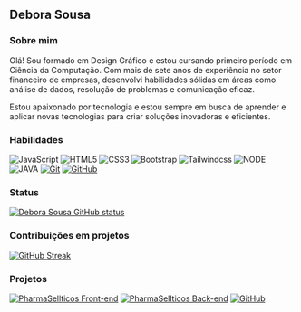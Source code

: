 ## Debora Sousa

### Sobre mim
Olá! 
Sou formado em Design Gráfico e estou cursando primeiro período em Ciência da Computação. Com mais de sete anos de experiência no setor financeiro de empresas, desenvolvi habilidades sólidas em áreas como análise de dados, resolução de problemas e comunicação eficaz.

Estou apaixonado por tecnologia e estou sempre em busca de aprender e aplicar novas tecnologias para criar soluções inovadoras e eficientes.

### Habilidades

![JavaScript](https://img.shields.io/badge/JavaScript-F7DF1E?style=for-the-badge&logo=javascript&logoColor=black)
![HTML5](https://img.shields.io/badge/HTML5-E34F26?style=for-the-badge&logo=html5&logoColor=white)
![CSS3](https://img.shields.io/badge/CSS3-1572B6?style=for-the-badge&logo=css3&logoColor=white)
![Bootstrap](https://img.shields.io/badge/bootstrap-553C7B?style=for-the-badge&logo=bootstrap&logoColor=FFF)
![Tailwindcss](https://img.shields.io/badge/Tailwindcss-07b4d4?style=for-the-badge&logo=tailwindcss&logoColor=white)
![NODE](https://img.shields.io/badge/NODE-4d9641?style=for-the-badge&logo=node&logoColor=white)
![JAVA](https://img.shields.io/badge/JAVA-0E85C1?style=for-the-badge&logo=java&logoColor=white)
[![Git](https://img.shields.io/badge/Git-E94D5F?style=for-the-badge&logo=git&logoColor=FFF)](https://git-scm.com/doc)
[![GitHub](https://img.shields.io/badge/GitHub-30A3DC?style=for-the-badge&logo=github&logoColor=FFF)](https://github.com/deborasous)

### Status

[![Debora Sousa GitHub status](https://github-readme-stats.vercel.app/api?username=deborasous&theme=transparent&bg_color=292d3e&border_color=e4e2e2&show_icons=true&icon_color=c793eb&title_color=c793eb&text_color=7DC6E8&locale=pt-br)](https://github.com/deborasous/github-readme-stats)




### Contribuições em projetos

[![GitHub Streak](https://streak-stats.demolab.com?user=deborasous&theme=material-palenight&locale=pt_BR)](https://git.io/streak-stats)


### Projetos
[![PharmaSellticos Front-end](https://img.shields.io/badge/Pharmasellticos_Front_End-18be8f?style=for-the-badge&logo=pharmasellticos&logoColor=FFF)](https://github.com/FullStack-Itaguacu/M3P-FrontEnd-Squad2)
[![PharmaSellticos Back-end](https://img.shields.io/badge/Pharmasellticos_Back_End-18be8f?style=for-the-badge&logo=pharmasellticos&logoColor=FFF)](https://github.com/FullStack-Itaguacu/M3P-BackEnd-Squad2)
[![GitHub](https://img.shields.io/badge/GitHub-30A3DC?style=for-the-badge&logo=github&logoColor=FFF)](https://github.com/deborasous)
